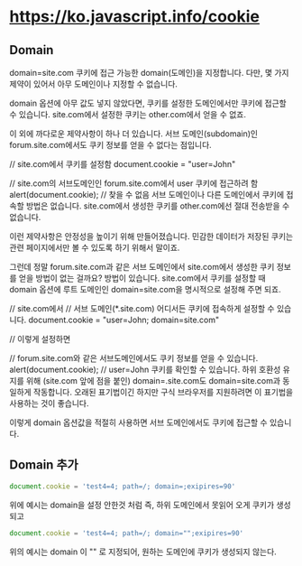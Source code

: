 
# https://ko.javascript.info/cookie

## Domain
domain=site.com
쿠키에 접근 가능한 domain(도메인)을 지정합니다. 다만, 몇 가지 제약이 있어서 아무 도메인이나 지정할 수 없습니다.

domain 옵션에 아무 값도 넣지 않았다면, 쿠키를 설정한 도메인에서만 쿠키에 접근할 수 있습니다. site.com에서 설정한 쿠키는 other.com에서 얻을 수 없죠.

이 외에 까다로운 제약사항이 하나 더 있습니다. 서브 도메인(subdomain)인 forum.site.com에서도 쿠키 정보를 얻을 수 없다는 점입니다.

// site.com에서 쿠키를 설정함
document.cookie = "user=John"

// site.com의 서브도메인인 forum.site.com에서 user 쿠키에 접근하려 함
alert(document.cookie); // 찾을 수 없음
서브 도메인이나 다른 도메인에서 쿠키에 접속할 방법은 없습니다. site.com에서 생성한 쿠키를 other.com에선 절대 전송받을 수 없습니다.

이런 제약사항은 안정성을 높이기 위해 만들어졌습니다. 민감한 데이터가 저장된 쿠키는 관련 페이지에서만 볼 수 있도록 하기 위해서 말이죠.

그런데 정말 forum.site.com과 같은 서브 도메인에서 site.com에서 생성한 쿠키 정보를 얻을 방법이 없는 걸까요? 방법이 있습니다. site.com에서 쿠키를 설정할 때 domain 옵션에 루트 도메인인 domain=site.com을 명시적으로 설정해 주면 되죠.

// site.com에서
// 서브 도메인(*.site.com) 어디서든 쿠키에 접속하게 설정할 수 있습니다.
document.cookie = "user=John; domain=site.com"

// 이렇게 설정하면

// forum.site.com와 같은 서브도메인에서도 쿠키 정보를 얻을 수 있습니다.
alert(document.cookie); // user=John 쿠키를 확인할 수 있습니다.
하위 호환성 유지를 위해 (site.com 앞에 점을 붙인) domain=.site.com도 domain=site.com과 동일하게 작동합니다. 오래된 표기법이긴 하지만 구식 브라우저를 지원하려면 이 표기법을 사용하는 것이 좋습니다.

이렇게 domain 옵션값을 적절히 사용하면 서브 도메인에서도 쿠키에 접근할 수 있습니다.

## Domain 추가
```js
document.cookie = 'test4=4; path=/; domain=;exipires=90'
```
위에 예시는 domain을 설정 안한것 처럼 즉, 하위 도메인에서 못읽어 오게 쿠키가 생성되고

```js
document.cookie = 'test4=4; path=/; domain="";exipires=90'
```

위의 예시는 domain 이 "" 로 지정되어, 원하는 도메인에 쿠키가 생성되지 않는다.